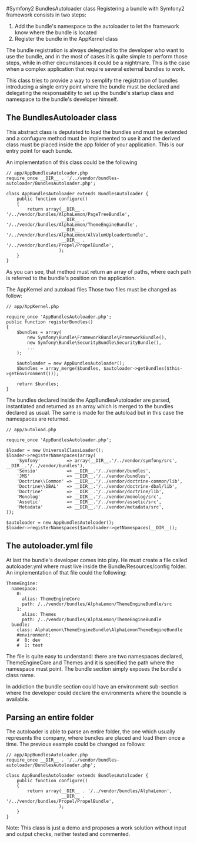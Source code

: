 #Symfony2 BundlesAutoloader class
Registering a bundle with Symfony2 framework consists in two steps:

1. Add the bundle's namespace to the autoloader to let the framework know where the bundle is located
2. Register the bundle in the AppKernel class

The bundle registration is always delegated to the developer who want to use the bundle, and in the most of 
cases it is quite simple to perform those steps, while in other circumstances it could be a nightmare. This
is the case when a complex application that require several external bundles to work.

This class tries to  provide a way to semplify the registration of bundles introducing a single entry point 
where the bundle must be declared and delegating the responsability to set up the bundle's startup class and 
namespace to the bundle's developer himself.

## The BundlesAutoloader class
This abstract class is deputated to load the bundles and must be extended and a confugure method must be 
implemented to use it and the derived class must be placed inside the app folder of your application. This is
our entry point for each bunde.

An implementation of this class could be the following

    // app/AppBundlesAutoloader.php
    require_once __DIR__ . '/../vendor/bundles-autoloader/BundlesAutoloader.php';

    class AppBundlesAutoloader extends BundlesAutoloader {
        public function configure()
        {
            return array(__DIR__ . '/../vendor/bundles/AlphaLemon/PageTreeBundle',
                         __DIR__ . '/../vendor/bundles/AlphaLemon/ThemeEngineBundle',
                         __DIR__ . '/../vendor/bundles/AlphaLemon/AlValumUploaderBundle',
                         __DIR__ . '/../vendor/bundles/Propel/PropelBundle',
                        );
        }
    }

As you can see, that method must return an array of paths, where each path is referred to the bundle's position
on the application.

The AppKernel and autoload files
Those two files must be changed as follow:

    // app/AppKernel.php

    require_once 'AppBundlesAutoloader.php';
    public function registerBundles()
    {
        $bundles = array(
            new Symfony\Bundle\FrameworkBundle\FrameworkBundle(),
            new Symfony\Bundle\SecurityBundle\SecurityBundle(),
            ...
        );
        
        $autoloader = new AppBundlesAutoloader();   
        $bundles = array_merge($bundles, $autoloader->getBundles($this->getEnvironment()));
        
        return $bundles;
    }

The bundles declared inside the AppBundlesAutoloader are parsed, instantiated and returned as an array
which is merged to the bundles declared as usual. The same is made for the autoload but in this case the 
namespaces are returned.

    // app/autoload.php

    require_once 'AppBundlesAutoloader.php';

    $loader = new UniversalClassLoader();
    $loader->registerNamespaces(array(
        'Symfony'          => array(__DIR__.'/../vendor/symfony/src', __DIR__.'/../vendor/bundles'),
        'Sensio'           => __DIR__.'/../vendor/bundles',
        'JMS'              => __DIR__.'/../vendor/bundles',
        'Doctrine\\Common' => __DIR__.'/../vendor/doctrine-common/lib',
        'Doctrine\\DBAL'   => __DIR__.'/../vendor/doctrine-dbal/lib',
        'Doctrine'         => __DIR__.'/../vendor/doctrine/lib',
        'Monolog'          => __DIR__.'/../vendor/monolog/src',
        'Assetic'          => __DIR__.'/../vendor/assetic/src',
        'Metadata'         => __DIR__.'/../vendor/metadata/src',
    ));

    $autoloader = new AppBundlesAutoloader();
    $loader->registerNamespaces($autoloader->getNamespaces(__DIR__));


## The autoloader.yml file
At last the bundle's developer comes into play. He must create a file called autoloader.yml where must live inside the
Bundle/Resources/config folder. An implementation of that file could the following:

    ThemeEngine:
      namespace:
        0:
          alias: ThemeEngineCore
          path: /../vendor/bundles/AlphaLemon/ThemeEngineBundle/src
        1:
          alias: Themes
          path: /../vendor/bundles/AlphaLemon/ThemeEngineBundle
      bundle: 
        class: AlphaLemon\ThemeEngineBundle\AlphaLemonThemeEngineBundle
        #environment: 
        #  0: dev
        #  1: test

The file is quite easy to understand: there are two namespaces declared, ThemeEngineCore and Themes and it is 
specified the path where the namespace must point. The bundle section simply exposes the bundle's class name.

In addiction the bundle section could have an environment sub-section where the developer could declare the 
environments where the boundle is available.

## Parsing an entire folder
The autoloader is able to parse an entire folder, the one which usually represents the company, where bundles are 
placed and load them once a time. The previous example could be changed as follows:

    // app/AppBundlesAutoloader.php
    require_once __DIR__ . '/../vendor/bundles-autoloader/BundlesAutoloader.php';
    
    class AppBundlesAutoloader extends BundlesAutoloader {
        public function configure()
        {
            return array(__DIR__ . '/../vendor/bundles/AlphaLemon',
                         __DIR__ . '/../vendor/bundles/Propel/PropelBundle',
                        );
        }
    }

Note: This class is just a demo and proposes a work solution without input and output checks, neither tested and commented.